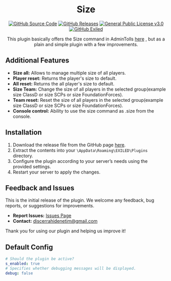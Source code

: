 <h1 align="center">Size</h1>
<div align="center">
<a href="https://github.com/MS-crew/Size"><img src="https://img.shields.io/github/actions/workflow/status/Exiled-Team/EXILED/main.yml?style=for-the-badge&logo=githubactions&label=build" href="https://github.com/MS-crew/Size" alt="GitHub Source Code"></a>
<a href="https://github.com/MS-crew/Size/releases"><img src="https://img.shields.io/badge/Build-1.0.0-brightgreen?style=for-the-badge&logo=gitbook" href="https://github.com/MS-crew/Size/releases" alt="GitHub Releases"></a>
<a href="https://github.com/MS-crew/Size/blob/master/LICENSE"><img src="https://img.shields.io/badge/Licence-GNU_3.0-blue?style=for-the-badge&logo=gitbook" href="https://github.com/MS-crew/Size/blob/master/LICENSE" alt="General Public License v3.0"></a>
<a href="https://github.com/ExMod-Team/EXILED"><img src="https://img.shields.io/badge/Exiled-8.11.0-red?style=for-the-badge&logo=gitbook" href="https://github.com/ExMod-Team/EXILED" alt="GitHub Exiled"></a>


This plugin basically offers the Size command in AdminTolls [here](https://github.com/Exiled-Team/AdminTools) , but as a plain and simple plugin with a few improvements.
</div>

## Additional Features

- **Size all:** Allows to manage multiple size of all players.
- **Player reset:** Returns the player's size to default.
- **All reset:** Returns the all player's size to default.
- **Size Team:** Change the size of all players in the selected group(example size ClassD or size SCPs or size FoundationForces).
- **Team reset:** Reset the size of all players in the selected group(example size ClassD or size SCPs or size FoundationForces).
- **Console control:** Ability to use the size command as .size from the console.

## Installation

1. Download the release file from the GitHub page [here](https://github.com/MS-crew/Size/releases).
2. Extract the contents into your `\AppData\Roaming\EXILED\Plugins` directory.
3. Configure the plugin according to your server’s needs using the provided settings.
4. Restart your server to apply the changes.

## Feedback and Issues

This is the initial release of the plugin. We welcome any feedback, bug reports, or suggestions for improvements.

- **Report Issues:** [Issues Page](https://github.com/MS-crew/Size/issues)
- **Contact:** [discerrahidenetim@gmail.com](mailto:discerrahidenetim@gmail.com)

Thank you for using our plugin and helping us improve it!
## Default Config
```yml
# Should the plugin be active?
s_enabled: true
# Specifies whether debugging messages will be displayed.
debug: false
```
